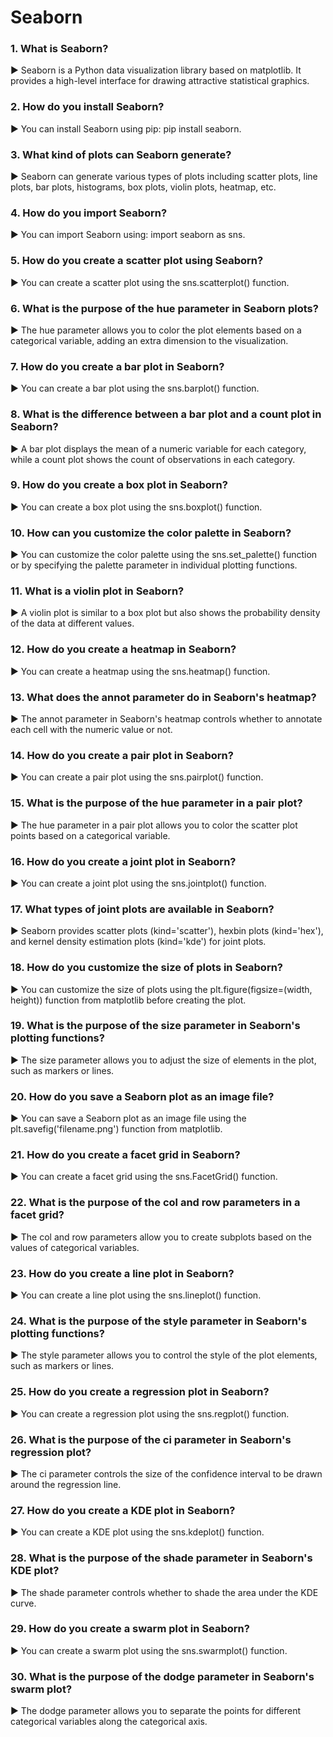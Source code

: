 # Seaborn

### 1.	What is Seaborn?</br>
▶️ Seaborn is a Python data visualization library based on matplotlib. It provides a high-level interface for drawing attractive statistical graphics. </br>


### 2.	How do you install Seaborn?</br>
▶️ You can install Seaborn using pip: pip install seaborn.</br>


### 3.	What kind of plots can Seaborn generate? </br>
▶️ Seaborn can generate various types of plots including scatter plots, line plots, bar plots, histograms, box plots, violin plots, heatmap, etc. </br>


### 4.	How do you import Seaborn? </br>
▶️ You can import Seaborn using: import seaborn as sns. </br>


### 5.	How do you create a scatter plot using Seaborn? </br>
▶️ You can create a scatter plot using the sns.scatterplot() function. </br>


### 6.	What is the purpose of the hue parameter in Seaborn plots?</br>
▶️ The hue parameter allows you to color the plot elements based on a categorical variable, adding an extra dimension to the visualization. </br>


### 7.	How do you create a bar plot in Seaborn? </br>
▶️ You can create a bar plot using the sns.barplot() function. </br>


### 8.	What is the difference between a bar plot and a count plot in Seaborn? </br>
▶️ A bar plot displays the mean of a numeric variable for each category, while a count plot shows the count of observations in each category. </br>


### 9.	How do you create a box plot in Seaborn? </br>
▶️ You can create a box plot using the sns.boxplot() function. </br>


### 10.	How can you customize the color palette in Seaborn? </br>
▶️ You can customize the color palette using the sns.set_palette() function or by specifying the palette parameter in individual plotting functions. </br>


### 11.	What is a violin plot in Seaborn? </br>
▶️ A violin plot is similar to a box plot but also shows the probability density of the data at different values. </br> 


### 12.	How do you create a heatmap in Seaborn?  </br>
▶️ You can create a heatmap using the sns.heatmap() function. </br>


### 13.	What does the annot parameter do in Seaborn's heatmap? </br>
▶️ The annot parameter in Seaborn's heatmap controls whether to annotate each cell with the numeric value or not. </br>


### 14.	How do you create a pair plot in Seaborn? </br>
▶️ You can create a pair plot using the sns.pairplot() function. </br>


### 15.	What is the purpose of the hue parameter in a pair plot? </br>
▶️ The hue parameter in a pair plot allows you to color the scatter plot points based on a categorical variable. </br>


### 16.	How do you create a joint plot in Seaborn? </br>
▶️ You can create a joint plot using the sns.jointplot() function. </br>


### 17.	What types of joint plots are available in Seaborn? </br>
▶️ Seaborn provides scatter plots (kind='scatter'), hexbin plots (kind='hex'), and kernel density estimation plots (kind='kde') for joint plots. </br>


### 18.	How do you customize the size of plots in Seaborn? </br>
▶️ You can customize the size of plots using the plt.figure(figsize=(width, height)) function from matplotlib before creating the plot. </br>


### 19.	What is the purpose of the size parameter in Seaborn's plotting functions? </br>
▶️ The size parameter allows you to adjust the size of elements in the plot, such as markers or lines. </br>


### 20.	How do you save a Seaborn plot as an image file? </br>
▶️ You can save a Seaborn plot as an image file using the plt.savefig('filename.png') function from matplotlib. </br>


### 21.	How do you create a facet grid in Seaborn? </br>
▶️ You can create a facet grid using the sns.FacetGrid() function. </br>


### 22.	What is the purpose of the col and row parameters in a facet grid? </br>
▶️ The col and row parameters allow you to create subplots based on the values of categorical variables. </br>


### 23.	How do you create a line plot in Seaborn?</br>
▶️ You can create a line plot using the sns.lineplot() function. </br>


### 24.	What is the purpose of the style parameter in Seaborn's plotting functions? </br>
▶️ The style parameter allows you to control the style of the plot elements, such as markers or lines. </br>


### 25.	How do you create a regression plot in Seaborn? </br>
▶️ You can create a regression plot using the sns.regplot() function. </br>


### 26.	What is the purpose of the ci parameter in Seaborn's regression plot? </br>
▶️ The ci parameter controls the size of the confidence interval to be drawn around the regression line. </br>


### 27.	How do you create a KDE plot in Seaborn? </br>
▶️ You can create a KDE plot using the sns.kdeplot() function. </br>


### 28.	What is the purpose of the shade parameter in Seaborn's KDE plot? </br>
▶️ The shade parameter controls whether to shade the area under the KDE curve. </br>


### 29.	How do you create a swarm plot in Seaborn? </br>
▶️ You can create a swarm plot using the sns.swarmplot() function. </br>


### 30.	What is the purpose of the dodge parameter in Seaborn's swarm plot? </br>
▶️ The dodge parameter allows you to separate the points for different categorical variables along the categorical axis. 

